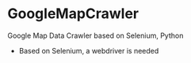 # GoogleMapCrawler
Google Map Data Crawler based on Selenium, Python
* Based on Selenium, a webdriver is needed
